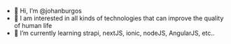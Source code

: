 - 👋 Hi, I’m @johanburgos
- 👀 I am interested in all kinds of technologies that can improve the quality of human life
- 🌱 I’m currently learning strapi, nextJS, ionic, nodeJS, AngularJS, etc..

<!---
johanburgos/johanburgos is a ✨ special ✨ repository because its `README.md` (this file) appears on your GitHub profile.
You can click the Preview link to take a look at your changes.
--->
